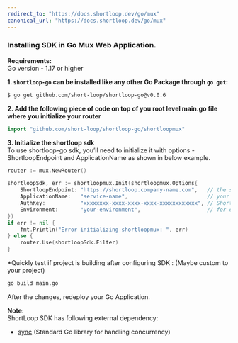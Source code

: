 ```yaml
---
redirect_to: "https://docs.shortloop.dev/go/mux"
canonical_url: "https://docs.shortloop.dev/go/mux"
---
```


### Installing SDK in **Go Mux**  Web Application.

**Requirements:**  
Go version - 1.17 or higher  

**1. `shortloop-go` can be installed like any other Go Package through `go get`:**

```bash
$ go get github.com/short-loop/shortloop-go@v0.0.6
```

**2. Add the following piece of code on top of you root level main.go file where you initialize your router**

```go
import "github.com/short-loop/shortloop-go/shortloopmux"
```

**3. Initialize the shortloop sdk**  
To use shortloop-go sdk, you’ll need to initialize it with options - ShortloopEndpoint and ApplicationName as shown in below example.
```go
router := mux.NewRouter()

shortloopSdk, err := shortloopmux.Init(shortloopmux.Options{
    ShortloopEndpoint: "https://shortloop.company-name.com",   // the shortloop url for your org. (Provided by ShortLoop team.)
    ApplicationName:   "service-name",                         // your application name here.
    AuthKey:           "xxxxxxxx-xxxx-xxxx-xxxx-xxxxxxxxxxxx", // ShortLoop Auth Key. (Provided by ShortLoop team.)
    Environment:       "your-environment",                     // for e.g stage or prod
})
if err != nil {
    fmt.Println("Error initializing shortloopmux: ", err)
} else {
    router.Use(shortloopSdk.Filter)
}
```
*Quickly test if project is building after configuring SDK :  (Maybe custom to your project)
```bash
go build main.go
```

After the changes, redeploy your Go Application.

**Note:**  
ShortLoop SDK has following external dependency:  
* [sync](https://pkg.go.dev/golang.org/x/sync) (Standard Go library for handling concurrency)  